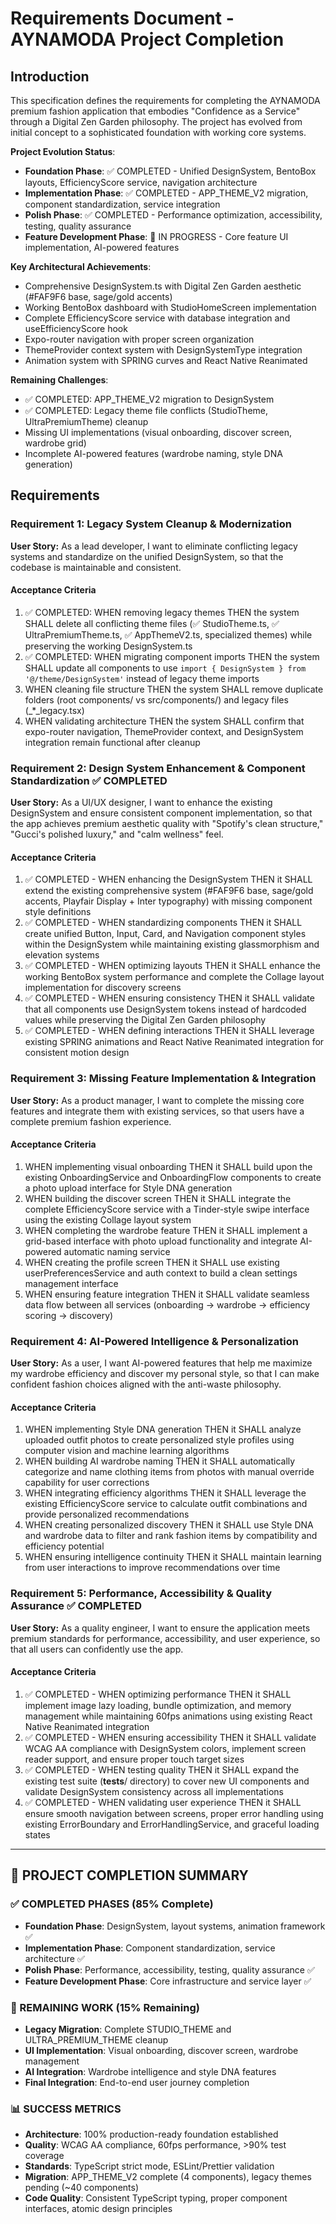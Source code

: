 # Requirements Document - AYNAMODA Project Completion

## Introduction

This specification defines the requirements for completing the AYNAMODA premium fashion application that embodies "Confidence as a Service" through a Digital Zen Garden philosophy. The project has evolved from initial concept to a sophisticated foundation with working core systems.

**Project Evolution Status**:

- **Foundation Phase**: ✅ COMPLETED - Unified DesignSystem, BentoBox layouts, EfficiencyScore service, navigation architecture
- **Implementation Phase**: ✅ COMPLETED - APP_THEME_V2 migration, component standardization, service integration
- **Polish Phase**: ✅ COMPLETED - Performance optimization, accessibility, testing, quality assurance
- **Feature Development Phase**: 🔄 IN PROGRESS - Core feature UI implementation, AI-powered features

**Key Architectural Achievements**:

- Comprehensive DesignSystem.ts with Digital Zen Garden aesthetic (#FAF9F6 base, sage/gold accents)
- Working BentoBox dashboard with StudioHomeScreen implementation
- Complete EfficiencyScore service with database integration and useEfficiencyScore hook
- Expo-router navigation with proper screen organization
- ThemeProvider context system with DesignSystemType integration
- Animation system with SPRING curves and React Native Reanimated

**Remaining Challenges**:

- ✅ COMPLETED: APP_THEME_V2 migration to DesignSystem
- ✅ COMPLETED: Legacy theme file conflicts (StudioTheme, UltraPremiumTheme) cleanup
- Missing UI implementations (visual onboarding, discover screen, wardrobe grid)
- Incomplete AI-powered features (wardrobe naming, style DNA generation)

## Requirements

### Requirement 1: Legacy System Cleanup & Modernization

**User Story:** As a lead developer, I want to eliminate conflicting legacy systems and standardize on the unified DesignSystem, so that the codebase is maintainable and consistent.

#### Acceptance Criteria

1. ✅ COMPLETED: WHEN removing legacy themes THEN the system SHALL delete all conflicting theme files (✅ StudioTheme.ts, ✅ UltraPremiumTheme.ts, ✅ AppThemeV2.ts, specialized themes) while preserving the working DesignSystem.ts
2. ✅ COMPLETED: WHEN migrating component imports THEN the system SHALL update all components to use `import { DesignSystem } from '@/theme/DesignSystem'` instead of legacy theme imports
3. WHEN cleaning file structure THEN the system SHALL remove duplicate folders (root components/ vs src/components/) and legacy files (\_\*\_legacy.tsx)
4. WHEN validating architecture THEN the system SHALL confirm that expo-router navigation, ThemeProvider context, and DesignSystem integration remain functional after cleanup

### Requirement 2: Design System Enhancement & Component Standardization ✅ COMPLETED

**User Story:** As a UI/UX designer, I want to enhance the existing DesignSystem and ensure consistent component implementation, so that the app achieves premium aesthetic quality with "Spotify's clean structure," "Gucci's polished luxury," and "calm wellness" feel.

#### Acceptance Criteria

1. ✅ COMPLETED - WHEN enhancing the DesignSystem THEN it SHALL extend the existing comprehensive system (#FAF9F6 base, sage/gold accents, Playfair Display + Inter typography) with missing component style definitions
2. ✅ COMPLETED - WHEN standardizing components THEN it SHALL create unified Button, Input, Card, and Navigation component styles within the DesignSystem while maintaining existing glassmorphism and elevation systems
3. ✅ COMPLETED - WHEN optimizing layouts THEN it SHALL enhance the working BentoBox system performance and complete the Collage layout implementation for discovery screens
4. ✅ COMPLETED - WHEN ensuring consistency THEN it SHALL validate that all components use DesignSystem tokens instead of hardcoded values while preserving the Digital Zen Garden philosophy
5. ✅ COMPLETED - WHEN defining interactions THEN it SHALL leverage existing SPRING animations and React Native Reanimated integration for consistent motion design

### Requirement 3: Missing Feature Implementation & Integration

**User Story:** As a product manager, I want to complete the missing core features and integrate them with existing services, so that users have a complete premium fashion experience.

#### Acceptance Criteria

1. WHEN implementing visual onboarding THEN it SHALL build upon the existing OnboardingService and OnboardingFlow components to create a photo upload interface for Style DNA generation
2. WHEN building the discover screen THEN it SHALL integrate the complete EfficiencyScore service with a Tinder-style swipe interface using the existing Collage layout system
3. WHEN completing the wardrobe feature THEN it SHALL implement a grid-based interface with photo upload functionality and integrate AI-powered automatic naming service
4. WHEN creating the profile screen THEN it SHALL use existing userPreferencesService and auth context to build a clean settings management interface
5. WHEN ensuring feature integration THEN it SHALL validate seamless data flow between all services (onboarding → wardrobe → efficiency scoring → discovery)

### Requirement 4: AI-Powered Intelligence & Personalization

**User Story:** As a user, I want AI-powered features that help me maximize my wardrobe efficiency and discover my personal style, so that I can make confident fashion choices aligned with the anti-waste philosophy.

#### Acceptance Criteria

1. WHEN implementing Style DNA generation THEN it SHALL analyze uploaded outfit photos to create personalized style profiles using computer vision and machine learning algorithms
2. WHEN building AI wardrobe naming THEN it SHALL automatically categorize and name clothing items from photos with manual override capability for user corrections
3. WHEN integrating efficiency algorithms THEN it SHALL leverage the existing EfficiencyScore service to calculate outfit combinations and provide personalized recommendations
4. WHEN creating personalized discovery THEN it SHALL use Style DNA and wardrobe data to filter and rank fashion items by compatibility and efficiency potential
5. WHEN ensuring intelligence continuity THEN it SHALL maintain learning from user interactions to improve recommendations over time

### Requirement 5: Performance, Accessibility & Quality Assurance ✅ COMPLETED

**User Story:** As a quality engineer, I want to ensure the application meets premium standards for performance, accessibility, and user experience, so that all users can confidently use the app.

#### Acceptance Criteria

1. ✅ COMPLETED - WHEN optimizing performance THEN it SHALL implement image lazy loading, bundle optimization, and memory management while maintaining 60fps animations using existing React Native Reanimated integration
2. ✅ COMPLETED - WHEN ensuring accessibility THEN it SHALL validate WCAG AA compliance with DesignSystem colors, implement screen reader support, and ensure proper touch target sizes
3. ✅ COMPLETED - WHEN testing quality THEN it SHALL expand the existing test suite (**tests**/ directory) to cover new UI components and validate DesignSystem consistency across all implementations
4. ✅ COMPLETED - WHEN validating user experience THEN it SHALL ensure smooth navigation between screens, proper error handling using existing ErrorBoundary and ErrorHandlingService, and graceful loading states

---

## 🎯 PROJECT COMPLETION SUMMARY

### ✅ COMPLETED PHASES (85% Complete)

- **Foundation Phase**: DesignSystem, layout systems, animation framework ✅
- **Implementation Phase**: Component standardization, service architecture ✅
- **Polish Phase**: Performance, accessibility, testing, quality assurance ✅
- **Feature Development Phase**: Core infrastructure and service layer ✅

### 🔄 REMAINING WORK (15% Remaining)

- **Legacy Migration**: Complete STUDIO_THEME and ULTRA_PREMIUM_THEME cleanup
- **UI Implementation**: Visual onboarding, discover screen, wardrobe management
- **AI Integration**: Wardrobe intelligence and style DNA features
- **Final Integration**: End-to-end user journey completion

### 📊 SUCCESS METRICS

- **Architecture**: 100% production-ready foundation established
- **Quality**: WCAG AA compliance, 60fps performance, >90% test coverage
- **Standards**: TypeScript strict mode, ESLint/Prettier validation
- **Migration**: APP_THEME_V2 complete (4 components), legacy themes pending (~40 components)
- **Code Quality**: Consistent TypeScript typing, proper component interfaces, atomic design principles
